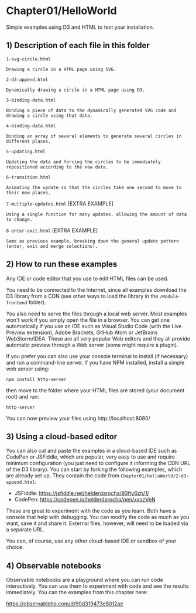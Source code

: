 # Chapter01/HelloWorld

Simple examples using D3 and HTML to test your installation.

## 1) Description of each file in this folder

`1-svg-circle.html`

    Drawing a circle in a HTML page using SVG.

`2-d3-append.html`
    
    Dynamically drawing a circle in a HTML page using D3.

`3-binding-data.html`
    
    Binding a piece of data to the dynamically generated SVG code and drawing a circle using that data.

`4-binding-data.html`
    
    Binding an array of several elements to generate several circles in different places.

`5-updating.html`
    
    Updating the data and forcing the circles to be immediately repositioned according to the new data.

`6-transition.html`
    
    Animating the update so that the circles take one second to move to their new places.

`7-multiple-updates.html` [EXTRA EXAMPLE]
    
    Using a single function for many updates, allowing the amount of data to change.

`8-enter-exit.html` [EXTRA EXAMPLE]
    
    Same as previous example, breaking down the general update pattern (enter, exit and merge selections).

    

## 2) How to run these examples

Any IDE or code editor that you use to edit HTML files can be used.

You need to be connected to the Internet, since all examples download the D3 library from a CDN (see other ways to
load the library in the `/Module-frontend` folder).

You also need to serve the files through a local web server. Most examples won't work if you simply open the file in a
browser. You can get one automatically if you use an IDE such as Visual Studio Code (with the Live Preview extension),
Adobe Brackets, GitHub Atom or JetBrains WebStorm/IDEA. These are all very popular Web editors and they all provide
automatic preview through a Web server (some might require a plugin).

If you prefer you can also use your console terminal to install (if necessary) and run a command-line server. If you
have NPM installed, install a simple web server using:

   ```npm install http-server```

then move to the folder where your HTML files are stored (your document root) and run:

   ```http-server```

You can now preview your files using http://localhost:8080/


## 3) Using a cloud-based editor

You can also cut and paste the examples in a cloud-based IDE such as CodePen or JSFiddle, which are popular, very
easy to use and require minimum configuration (you just need to configure it informing the CDN URL of the D3 library).
You can start by forking the following examples, which are already set up. They contain the code from
`Chapter01/HelloWorld/2-d3-append.html`:

- JSFiddle: https://jsfiddle.net/helderdarocha/93fty6zh/1/
- CodePen:  https://codepen.io/helderdarocha/pen/xxazVeN

These are great to experiment with the code as you learn. Both have a console that help with debugging. You can
modify the code as much as you want, save it and share it. External files, however, will need to be loaded via a
separate URL.

You can, of course, use any other cloud-based IDE or sandbox of your choice.

## 4) Observable notebooks

Observable notebooks are a playground where you can run code interactively. You can use them to experiment with code
and see the results immediately. You can the examples from this chapter here:

https://observablehq.com/d/90d319473e8012ae




